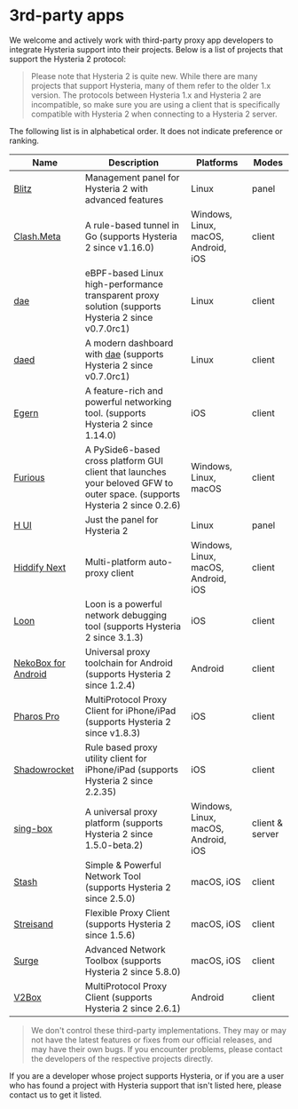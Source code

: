 # 3rd-party apps

We welcome and actively work with third-party proxy app developers to integrate Hysteria support into their projects. Below is a list of projects that support the Hysteria 2 protocol:

> Please note that Hysteria 2 is quite new. While there are many projects that support Hysteria, many of them refer to the older 1.x version. The protocols between Hysteria 1.x and Hysteria 2 are incompatible, so make sure you are using a client that is specifically compatible with Hysteria 2 when connecting to a Hysteria 2 server.

The following list is in alphabetical order. It does not indicate preference or ranking.

| Name                                                                       | Description                                                                                                                | Platforms                           | Modes          |
| -------------------------------------------------------------------------- | -------------------------------------------------------------------------------------------------------------------------- | ----------------------------------- | -------------- |
| [Blitz](https://github.com/ReturnFI/Blitz)                                 | Management panel for Hysteria 2 with advanced features                                                                     | Linux                               | panel          |
| [Clash.Meta](https://github.com/MetaCubeX/Clash.Meta)                      | A rule-based tunnel in Go (supports Hysteria 2 since v1.16.0)                                                              | Windows, Linux, macOS, Android, iOS | client         |
| [dae](https://github.com/daeuniverse/dae)                                  | eBPF-based Linux high-performance transparent proxy solution (supports Hysteria 2 since v0.7.0rc1)                         | Linux                               | client         |
| [daed](https://github.com/daeuniverse/daed)                                | A modern dashboard with [dae](https://github.com/daeuniverse/dae) (supports Hysteria 2 since v0.7.0rc1)                    | Linux                               | client         |
| [Egern](https://apps.apple.com/us/app/egern/id1616105820)                  | A feature-rich and powerful networking tool. (supports Hysteria 2 since 1.14.0)                                            | iOS                                 | client         |
| [Furious](https://github.com/LorenEteval/Furious)                          | A PySide6-based cross platform GUI client that launches your beloved GFW to outer space. (supports Hysteria 2 since 0.2.6) | Windows, Linux, macOS               | client         |
| [H UI](https://github.com/jonssonyan/h-ui)                                 | Just the panel for Hysteria 2                                                                                              | Linux                               | panel          |
| [Hiddify Next](https://github.com/hiddify/hiddify-next)                    | Multi-platform auto-proxy client                                                                                           | Windows, Linux, macOS, Android, iOS | client         |
| [Loon](https://apps.apple.com/us/app/loon/id1373567447)                    | Loon is a powerful network debugging tool (supports Hysteria 2 since 3.1.3)                                                | iOS                                 | client         |
| [NekoBox for Android](https://github.com/MatsuriDayo/NekoBoxForAndroid)    | Universal proxy toolchain for Android (supports Hysteria 2 since 1.2.4)                                                    | Android                             | client         |
| [Pharos Pro](https://apps.apple.com/app/pharos-pro/id1456610173)           | MultiProtocol Proxy Client for iPhone/iPad (supports Hysteria 2 since v1.8.3)                                              | iOS                                 | client         |
| [Shadowrocket](https://apps.apple.com/app/shadowrocket/id932747118)        | Rule based proxy utility client for iPhone/iPad (supports Hysteria 2 since 2.2.35)                                         | iOS                                 | client         |
| [sing-box](https://github.com/SagerNet/sing-box)                           | A universal proxy platform (supports Hysteria 2 since 1.5.0-beta.2)                                                        | Windows, Linux, macOS, Android, iOS | client & server |
| [Stash](https://apps.apple.com/us/app/stash-rule-based-proxy/id1596063349) | Simple & Powerful Network Tool (supports Hysteria 2 since 2.5.0)                                                           | macOS, iOS                          | client         |
| [Streisand](https://apps.apple.com/us/app/streisand/id6450534064)          | Flexible Proxy Client (supports Hysteria 2 since 1.5.6)                                                                    | macOS, iOS                          | client         |
| [Surge](https://nssurge.com)                                               | Advanced Network Toolbox (supports Hysteria 2 since 5.8.0)                                                                 | macOS, iOS                          | client         |
| [V2Box](https://play.google.com/store/apps/details?id=dev.hexasoftware.v2box&hl=en)                                               | MultiProtocol Proxy Client (supports Hysteria 2 since 2.6.1)                                                                 | Android                          | client         |

> We don't control these third-party implementations. They may or may not have the latest features or fixes from our official releases, and may have their own bugs. If you encounter problems, please contact the developers of the respective projects directly.

If you are a developer whose project supports Hysteria, or if you are a user who has found a project with Hysteria support that isn't listed here, please contact us to get it listed.
